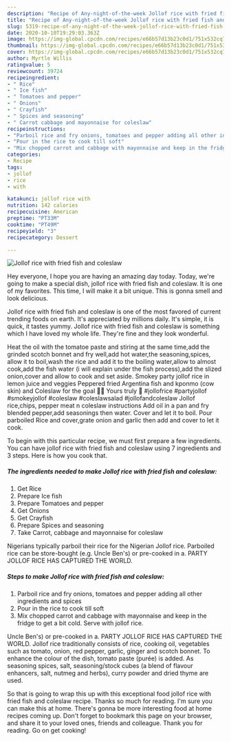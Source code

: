```yaml
---
description: "Recipe of Any-night-of-the-week Jollof rice with fried fish and coleslaw"
title: "Recipe of Any-night-of-the-week Jollof rice with fried fish and coleslaw"
slug: 5319-recipe-of-any-night-of-the-week-jollof-rice-with-fried-fish-and-coleslaw
date: 2020-10-10T19:29:03.363Z
image: https://img-global.cpcdn.com/recipes/e66b57d13b23c0d1/751x532cq70/jollof-rice-with-fried-fish-and-coleslaw-recipe-main-photo.jpg
thumbnail: https://img-global.cpcdn.com/recipes/e66b57d13b23c0d1/751x532cq70/jollof-rice-with-fried-fish-and-coleslaw-recipe-main-photo.jpg
cover: https://img-global.cpcdn.com/recipes/e66b57d13b23c0d1/751x532cq70/jollof-rice-with-fried-fish-and-coleslaw-recipe-main-photo.jpg
author: Myrtle Willis
ratingvalue: 5
reviewcount: 39724
recipeingredient:
- " Rice"
- " Ice fish"
- " Tomatoes and pepper"
- " Onions"
- " Crayfish"
- " Spices and seasoning"
- " Carrot cabbage and mayonnaise for coleslaw"
recipeinstructions:
- "Parboil rice and fry onions, tomatoes and pepper adding all other ingredients and spices"
- "Pour in the rice to cook till soft"
- "Mix chopped carrot and cabbage with mayonnaise and keep in the fridge to get a bit cold. Serve with jollof rice."
categories:
- Recipe
tags:
- jollof
- rice
- with

katakunci: jollof rice with 
nutrition: 142 calories
recipecuisine: American
preptime: "PT33M"
cooktime: "PT49M"
recipeyield: "3"
recipecategory: Dessert

---
```



![Jollof rice with fried fish and coleslaw](https://img-global.cpcdn.com/recipes/e66b57d13b23c0d1/751x532cq70/jollof-rice-with-fried-fish-and-coleslaw-recipe-main-photo.jpg)

Hey everyone, I hope you are having an amazing day today. Today, we're going to make a special dish, jollof rice with fried fish and coleslaw. It is one of my favorites. This time, I will make it a bit unique. This is gonna smell and look delicious.

Jollof rice with fried fish and coleslaw is one of the most favored of current trending foods on earth. It's appreciated by millions daily. It's simple, it is quick, it tastes yummy. Jollof rice with fried fish and coleslaw is something which I have loved my whole life. They're fine and they look wonderful.

Heat the oil with the tomatoe paste and stiring at the same time,add the grinded scotch bonnet and fry well,add hot water,the seasoning,spices, allow it to boil,wash the rice and add it to the boiling water,allow to almost cook,add the fish water (i will explain under the fish process),add the slized onion,cover and allow to cook and set aside. Smokey party jollof rice in lemon juice and veggies Peppered fried Argentina fish and kponmo (cow skin) and Coleslaw for the goal 👌🏽 Yours truly 🤭 #jollofrice #partyjollof #smokeyjollof #coleslaw #coleslawsalad #jollofandcoleslaw Jollof rice,chips, pepper meat n coleslaw instructions Add oil in a pan and fry blended pepper,add seasonings then water. Cover and let it to boil. Pour parboiled Rice and cover,grate onion and garlic then add and cover to let it cook.


To begin with this particular recipe, we must first prepare a few ingredients. You can have jollof rice with fried fish and coleslaw using 7 ingredients and 3 steps. Here is how you cook that.

<!--inarticleads1-->

##### The ingredients needed to make Jollof rice with fried fish and coleslaw:

1. Get  Rice
1. Prepare  Ice fish
1. Prepare  Tomatoes and pepper
1. Get  Onions
1. Get  Crayfish
1. Prepare  Spices and seasoning
1. Take  Carrot, cabbage and mayonnaise for coleslaw


Nigerians typically parboil their rice for the Nigerian Jollof rice. Parboiled rice can be store-bought (e.g. Uncle Ben&#39;s) or pre-cooked in a. PARTY JOLLOF RICE HAS CAPTURED THE WORLD. 

<!--inarticleads2-->

##### Steps to make Jollof rice with fried fish and coleslaw:

1. Parboil rice and fry onions, tomatoes and pepper adding all other ingredients and spices
1. Pour in the rice to cook till soft
1. Mix chopped carrot and cabbage with mayonnaise and keep in the fridge to get a bit cold. Serve with jollof rice.


Uncle Ben&#39;s) or pre-cooked in a. PARTY JOLLOF RICE HAS CAPTURED THE WORLD. Jollof rice traditionally consists of rice, cooking oil, vegetables such as tomato, onion, red pepper, garlic, ginger and scotch bonnet. To enhance the colour of the dish, tomato paste (purée) is added. As seasoning spices, salt, seasoning/stock cubes (a blend of flavour enhancers, salt, nutmeg and herbs), curry powder and dried thyme are used. 

So that is going to wrap this up with this exceptional food jollof rice with fried fish and coleslaw recipe. Thanks so much for reading. I'm sure you can make this at home. There's gonna be more interesting food at home recipes coming up. Don't forget to bookmark this page on your browser, and share it to your loved ones, friends and colleague. Thank you for reading. Go on get cooking!
